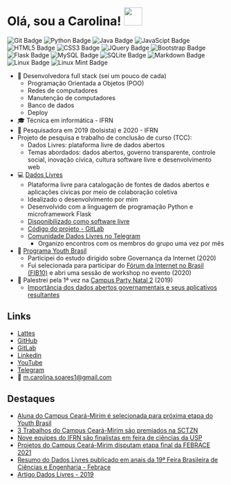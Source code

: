 # Olá, sou a Carolina! <img src="https://raw.githubusercontent.com/MartinHeinz/MartinHeinz/master/wave.gif" width="42px" style="max-width:100%;">

![Git Badge](https://img.shields.io/badge/Git-F05032?style=for-the-badge&logo=git&logoColor=white)
![Python Badge](https://img.shields.io/badge/Python-14354C?style=for-the-badge&logo=python&logoColor=white)
![Java Badge](https://img.shields.io/badge/Java-ED8B00?style=for-the-badge&logo=java&logoColor=white)
![JavaScipt Badge](https://img.shields.io/badge/JavaScript-323330?style=for-the-badge&logo=javascript&logoColor=F7DF1E)
![HTML5 Badge](https://img.shields.io/badge/HTML5-E34F26?style=for-the-badge&logo=html5&logoColor=white)
![CSS3 Badge](https://img.shields.io/badge/CSS3-1572B6?style=for-the-badge&logo=css3&logoColor=white)
![JQuery Badge](https://img.shields.io/badge/jQuery-0769AD?style=for-the-badge&logo=jquery&logoColor=white)
![Bootstrap Badge](https://img.shields.io/badge/Bootstrap-563D7C?style=for-the-badge&logo=bootstrap&logoColor=white)
![Flask Badge](https://img.shields.io/badge/Flask-000000?style=for-the-badge&logo=flask&logoColor=white)
![MySQL Badge](https://img.shields.io/badge/MySQL-00000F?style=for-the-badge&logo=mysql&logoColor=white)
![SQLite Badge](https://img.shields.io/badge/SQLite-07405E?style=for-the-badge&logo=sqlite&logoColor=white)
![Markdown Badge](https://img.shields.io/badge/Markdown-000000?style=for-the-badge&logo=markdown&logoColor=white)
![Linux Badge](https://img.shields.io/badge/Linux-FCC624?style=for-the-badge&logo=linux&logoColor=black)
![Linux Mint Badge](https://img.shields.io/badge/Linux_Mint-87CF3E?style=for-the-badge&logo=linux-mint&logoColor=white)

- 📌 Desenvolvedora full stack (sei um pouco de cada)
  - Programação Orientada a Objetos (POO)
  - Redes de computadores
  - Manutenção de computadores
  - Banco de dados
  - Deploy
- :mortar_board: Técnica em informática - IFRN
- :memo: Pesquisadora em 2019 (bolsista) e 2020 - IFRN
- Projeto de pesquisa e trabalho de conclusão de curso (TCC):
  - Dados Livres: plataforma livre de dados abertos
  - Temas abordados: dados abertos, governo transparente, controle social, inovação cívica, cultura software livre e desenvolvimento web
- :computer: [Dados Livres](https://dadoslivres.pythonanywhere.com/)
  - Plataforma livre para catalogação de fontes de dados abertos e aplicações cívicas por meio de colaboração coletiva
  - Idealizado o desenvolvimento por mim
  - Desenvolvido com a linguagem de programação Python e microframework Flask
  - [Disponibilizado como software livre](https://gitlab.com/dados-livres/dados-livres/-/blob/master/LICENSE)
  - [Código do projeto - GitLab](https://gitlab.com/dados-livres/dados-livres)
  - [Comunidade Dados Livres no Telegram](https://t.me/dadoslivres) 
    - Organizo encontros com os membros do grupo uma vez por mês
- :busts_in_silhouette: [Programa Youth Brasil](https://forumdainternet.cgi.br/youth/)
  - Participei do estudo dirigido sobre Governança da Internet (2020)
  - Fui selecionada para participar do [Fórum da Internet no Brasil (FIB10)](https://forumdainternet.cgi.br/) e abri uma sessão de workshop no evento (2020)
- :microphone: Palestrei pela 1ª vez na [Campus Party Natal 2](https://brasil.campus-party.org/campus-party-natal-2019/call-for-talks/) (2019)
  - [Importância dos dados abertos governamentais e seus aplicativos resultantes](https://docs.google.com/presentation/d/15C_phJNlLOTDPw3mGUlqlZ5dIyjPILr7MZpSTudOiVQ/edit?usp=sharing)

## Links

- [Lattes](http://lattes.cnpq.br/6974672214769714)
- [GitHub](https://github.com/MariaCarolinass)
- [GitLab](https://gitlab.com/mariacarolinass)
- [Linkedin](https://www.linkedin.com/in/maria-carolinass/)
- [YouTube](https://www.youtube.com/channel/UCt9RvViwysLrjLGmwYEem2g)
- [Telegram](https://t.me/carols0)
- :email: [m.carolina.soares1@gmail.com](mailto:m.carolina.soares1@gmail.com)

## Destaques

- [Aluna do Campus Ceará-Mirim é selecionada para próxima etapa do Youth Brasil](https://portal.ifrn.edu.br/campus/ceara-mirim/noticias/aluna-do-campus-ceara-mirim-e-selecionada-com-seu-projeto-no-youth-brasil/)
- [3 Trabalhos do Campus Ceará-Mirim são premiados na SCTZN](https://portal.ifrn.edu.br/campus/ceara-mirim/noticias/3-trabalhos-do-campus-ceara-mirim-sao-premiados-na-sctzn)
- [Nove equipes do IFRN são finalistas em feira de ciências da USP](https://portal.ifrn.edu.br/campus/reitoria/noticias/nove-equipes-do-ifrn-sao-finalistas-na-feira-brasileira-de-ciencia-e-engenharia)
- [Projetos do Campus Ceará-Mirim disputam etapa final da FEBRACE 2021](https://portal.ifrn.edu.br/campus/ceara-mirim/noticias/projetos-do-campus-ceara-mirim-disputam-etapa-final)
- [Resumo do Dados Livres publicado em anais da 19ª Feira Brasileira de Ciências e Engenharia - Febrace](https://issuu.com/febrace/docs/anais_febrace2021_v4/254)
- [Artigo Dados Livres - 2019](https://raw.githubusercontent.com/ybr4ig/ybr4ig.github.io/master/recursos/pdf/artigo-dadoslivres.pdf)
